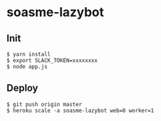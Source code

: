 # soasme-lazybot

## Init

```
$ yarn install
$ export SLACK_TOKEN=xxxxxxxx
$ node app.js
```

## Deploy

```
$ git push origin master
$ heroku scale -a soasme-lazybot web=0 worker=1
```
